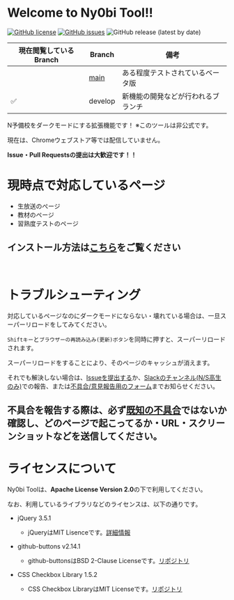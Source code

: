 # Welcome to Ny0bi Tool!!

[![GitHub license](https://img.shields.io/github/license/CoreNion/Ny0bi_Tool?style=plastic)](https://github.com/CoreNion/Ny0bi_Tool/LICENSE) 
[![GitHub issues](https://img.shields.io/github/issues/CoreNion/Ny0bi_Tool?style=plastic)](https://github.com/CoreNion/Ny0bi_Tool/issues)
![GitHub release (latest by date)](https://img.shields.io/github/v/release/CoreNion/Ny0bi_Tool?label=Latest%20Release&style=plastic)

| 現在閲覧しているBranch | Branch                                                   | 備考                           | 
| ---------------------- | -------------------------------------------------------- | ------------------------------ | 
|                        | [main](https://github.com/CoreNion/Ny0bi_Tool/tree/main) | ある程度テストされているベータ版 | 
| ✅                     | develop                                                  | 新機能の開発などが行われるブランチ       | 

N予備校をダークモードにする拡張機能です！ ※このツールは非公式です。

現在は、Chromeウェブストア等では配信していません。

**Issue・Pull Requestsの提出は大歓迎です！！**

# 現時点で対応しているページ

- 生放送のぺージ
- 教材のページ
- 習熟度テストのページ

## インストール方法は[こちら](https://github.com/CoreNion/Ny0bi_Tool/wiki/Ny0bi-Tool%E3%81%AE%E3%82%A4%E3%83%B3%E3%82%B9%E3%83%88%E3%83%BC%E3%83%AB%E3%83%BB%E3%82%A2%E3%83%83%E3%83%97%E3%83%87%E3%83%BC%E3%83%88%E6%96%B9%E6%B3%95(%E3%83%95%E3%82%A1%E3%82%A4%E3%83%AB%E6%96%B9%E5%BC%8F))をご覧ください

<br>

# トラブルシューティング

対応しているページなのにダークモードにならない・壊れている場合は、一旦スーパーリロードをしてみてください。

`Shiftキー`と`ブラウザーの再読み込み(更新)ボタン`を同時に押すと、スーパーリロードされます。

スーパーリロードをすることにより、そのページのキャッシュが消えます。

それでも解決しない場合は、[Issueを提出する](https://github.com/CoreNion/Ny0bi_Tool/issues/new/choose)か、[Slackのチャンネル(N/S高生のみ)](https://n-highschool.slack.com/archives/C01UTQK4ZSQ)での報告、または[不具合/意見報告用のフォーム](https://forms.gle/o3o4ccZ11Qb6gCiSA)までお知らせください。

## 不具合を報告する際は、必ず[既知の不具合](https://github.com/CoreNion/Ny0bi_Tool/issues)ではないか確認し、どのページで起こってるか・URL・スクリーンショットなどを送信してください。

# ライセンスについて
Ny0bi Toolは、**Apache License Version 2.0**の下で利用してください。

なお、利用しているライブラリなどのライセンスは、以下の通りです。

- jQuery 3.5.1
  - jQueryはMIT Lisenceです。[詳細情報](https://jquery.org/license/)

- github-buttons v2.14.1
  - github-buttonsはBSD 2-Clause Licenseです。[リポジトリ](https://github.com/ntkme/github-buttons/)

- CSS Checkbox Library 1.5.2
  - CSS Checkbox LibraryはMIT Licenseです。[リポジトリ](https://github.com/hunzaboy/CSS-Checkbox-Library)
